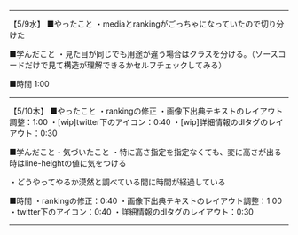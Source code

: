 ------------------------------------------------------------------------------------
【5/9水】
■やったこと
・mediaとrankingがごっちゃになっていたので切り分けた

■学んだこと
・見た目が同じでも用途が違う場合はクラスを分ける。（ソースコードだけで見て構造が理解できるかセルフチェックしてみる）

■時間
1:00

------------------------------------------------------------------------------------
【5/10木】
■やったこと
・rankingの修正
・画像下出典テキストのレイアウト調整：1:00
・[wip]twitter下のアイコン：0:40
・[wip]詳細情報のdlタグのレイアウト：0:30

■学んだこと・気づいたこと
・特に高さ指定を指定なくても、変に高さが出る時はline-heightの値に気をつける

・どうやってやるか漠然と調べている間に時間が経過している

■時間
・rankingの修正：0:40
・画像下出典テキストのレイアウト調整：1:00
・twitter下のアイコン：0:40
・詳細情報のdlタグのレイアウト：0:30

------------------------------------------------------------------------------------
